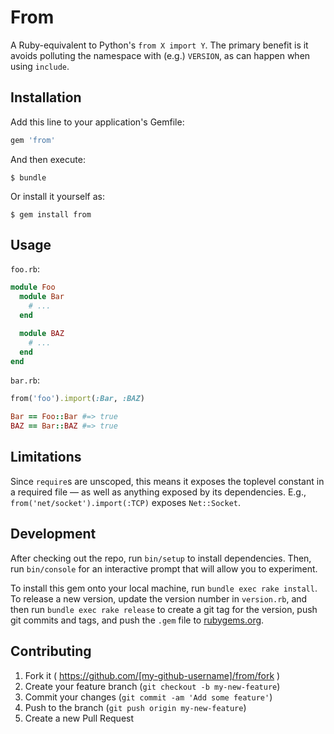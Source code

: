 # From

A Ruby-equivalent to Python's `from X import Y`. The primary benefit is it avoids polluting the namespace with (e.g.) `VERSION`, as can happen when using `include`.

## Installation

Add this line to your application's Gemfile:

```ruby
gem 'from'
```

And then execute:

    $ bundle

Or install it yourself as:

    $ gem install from

## Usage

`foo.rb`:

```ruby
module Foo
  module Bar
    # ...
  end

  module BAZ
    # ...
  end
end
```

`bar.rb`:

```ruby
from('foo').import(:Bar, :BAZ)

Bar == Foo::Bar #=> true
BAZ == Bar::BAZ #=> true
```

## Limitations

Since `require`s are unscoped, this means it exposes the toplevel constant in a required file — as well as anything exposed by its dependencies. E.g., `from('net/socket').import(:TCP)` exposes `Net::Socket`.

## Development

After checking out the repo, run `bin/setup` to install dependencies. Then, run `bin/console` for an interactive prompt that will allow you to experiment.

To install this gem onto your local machine, run `bundle exec rake install`. To release a new version, update the version number in `version.rb`, and then run `bundle exec rake release` to create a git tag for the version, push git commits and tags, and push the `.gem` file to [rubygems.org](https://rubygems.org).

## Contributing

1. Fork it ( https://github.com/[my-github-username]/from/fork )
2. Create your feature branch (`git checkout -b my-new-feature`)
3. Commit your changes (`git commit -am 'Add some feature'`)
4. Push to the branch (`git push origin my-new-feature`)
5. Create a new Pull Request
